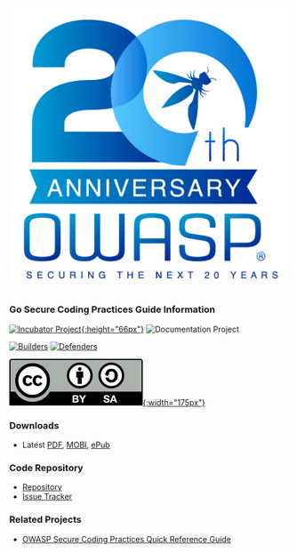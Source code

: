 [![OWASP 20th Anniversary][owasp-20th-logo]][owasp-20th-anniversary]

### Go Secure Coding Practices Guide Information

[![Incubator Project][inc-proj-logo]{:height="66px"}][inc-proj]
![Documentation Project][doc-proj-logo]

[![Builders][builders-logo]][builders]
[![Defenders][defenders-logo]][defenders]

[![CC BY-SA 4.0][license-logo]{:width="175px"}][license]

### Downloads

* Latest [PDF], [MOBI], [ePub]

### Code Repository

* [Repository][repo]
* [Issue Tracker][issues]

### Related Projects

* [OWASP Secure Coding Practices Quick Reference Guide][owasp-scp]

[inc-proj]: https://www.owasp.org/index.php/OWASP_Project_Stages#tab=Incubator_Projects
[inc-proj-logo]: https://raw.githubusercontent.com/OWASP/www--site-theme/master/assets/images/common/owasp_level_incubator.svg?sanitize=true
[doc-proj-logo]: https://raw.githubusercontent.com/OWASP/www--site-theme/master/assets/images/common/owasp_documentation_project.svg?sanitize=true
[builders]: https://www.owasp.org/index.php/Builders
[builders-logo]: https://raw.githubusercontent.com/OWASP/www--site-theme/master/assets/images/common/owasp_builders.svg?sanitize=true
[defenders-logo]: https://raw.githubusercontent.com/OWASP/www--site-theme/master/assets/images/common/owasp_defenders.svg?sanitize=true
[defenders]: https://www.owasp.org/index.php/Defenders
[license]: http://creativecommons.org/licenses/by-sa/4.0/
[license-logo]: assets/images/by-sa.svg
[PDF]: https://github.com/OWASP/Go-SCP/blob/master/dist/go-webapp-scp.pdf
[MOBI]: https://github.com/OWASP/Go-SCP/blob/master/dist/go-webapp-scp.mobi
[ePub]: https://github.com/OWASP/Go-SCP/blob/master/dist/go-webapp-scp.epub
[repo]: https://github.com/OWASP/Go-SCP
[issues]: https://github.com/OWASP/Go-SCP/issues
[owasp-scp]: https://www.owasp.org/index.php/OWASP_Secure_Coding_Practices_-_Quick_Reference_Guide
[owasp-20th-logo]: assets/images/owasp-20th-anniversary.png
[owasp-20th-anniversary]: https://20thanniversary.owasp.org/
